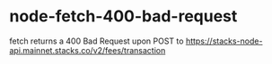 # node-fetch-400-bad-request
fetch returns a 400 Bad Request upon POST to https://stacks-node-api.mainnet.stacks.co/v2/fees/transaction
